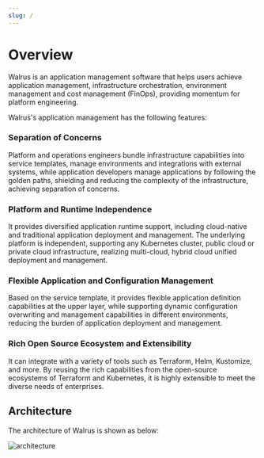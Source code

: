 ```yaml
---
slug: /
---
```


# Overview

Walrus is an application management software that helps users achieve application management, infrastructure orchestration, environment management and cost management (FinOps), providing momentum for platform engineering.

Walrus's application management has the following features:

### Separation of Concerns

Platform and operations engineers bundle infrastructure capabilities into service templates, manage environments and integrations with external systems, while application developers manage applications by following the golden paths, shielding and reducing the complexity of the infrastructure, achieving separation of concerns.

### Platform and Runtime Independence

It provides diversified application runtime support, including cloud-native and traditional application deployment and management. The underlying platform is independent, supporting any Kubernetes cluster, public cloud or private cloud infrastructure, realizing multi-cloud, hybrid cloud unified deployment and management.

### Flexible Application and Configuration Management

Based on the service template, it provides flexible application definition capabilities at the upper layer, while supporting dynamic configuration overwriting and management capabilities in different environments, reducing the burden of application deployment and management.

### Rich Open Source Ecosystem and Extensibility

It can integrate with a variety of tools such as Terraform, Helm, Kustomize, and more. By reusing the rich capabilities from the open-source ecosystems of Terraform and Kubernetes, it is highly extensible to meet the diverse needs of enterprises.

## Architecture

The architecture of Walrus is shown as below:

![architecture](/img/architecture.png)